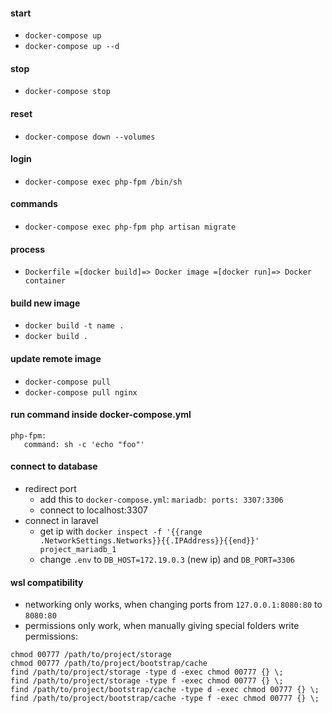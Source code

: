 #### start
- ```docker-compose up```
- ```docker-compose up --d```

#### stop
- ```docker-compose stop```

#### reset
- ```docker-compose down --volumes```

#### login
- ```docker-compose exec php-fpm /bin/sh```

#### commands
- ```docker-compose exec php-fpm php artisan migrate```

#### process
- ```Dockerfile =[docker build]=> Docker image =[docker run]=> Docker container```

#### build new image
- ```docker build -t name .```
- ```docker build .```

#### update remote image
- ```docker-compose pull```
- ```docker-compose pull nginx```

#### run command inside docker-compose.yml
 ```
php-fpm:
	command: sh -c 'echo "foo"'
```

#### connect to database
- redirect port
  - add this to ```docker-compose.yml```: ```mariadb: ports: 3307:3306```
  - connect to localhost:3307
- connect in laravel
  - get ip with ```docker inspect -f '{{range .NetworkSettings.Networks}}{{.IPAddress}}{{end}}' project_mariadb_1```
  - change ```.env``` to ```DB_HOST=172.19.0.3``` (new ip) and ```DB_PORT=3306```

#### wsl compatibility
- networking only works, when changing ports from ```127.0.0.1:8080:80``` to ```8080:80```
- permissions only work, when manually giving special folders write permissions:
```
chmod 00777 /path/to/project/storage
chmod 00777 /path/to/project/bootstrap/cache 
find /path/to/project/storage -type d -exec chmod 00777 {} \;
find /path/to/project/storage -type f -exec chmod 00777 {} \;
find /path/to/project/bootstrap/cache -type d -exec chmod 00777 {} \;
find /path/to/project/bootstrap/cache -type f -exec chmod 00777 {} \;
```